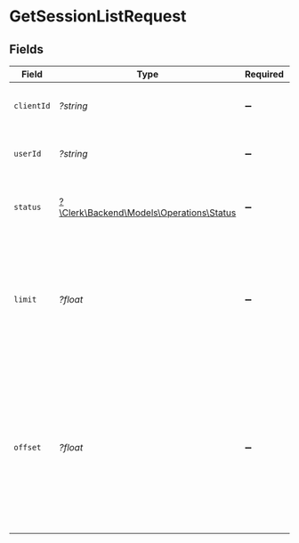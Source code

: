 # GetSessionListRequest


## Fields

| Field                                                                                                                                     | Type                                                                                                                                      | Required                                                                                                                                  | Description                                                                                                                               |
| ----------------------------------------------------------------------------------------------------------------------------------------- | ----------------------------------------------------------------------------------------------------------------------------------------- | ----------------------------------------------------------------------------------------------------------------------------------------- | ----------------------------------------------------------------------------------------------------------------------------------------- |
| `clientId`                                                                                                                                | *?string*                                                                                                                                 | :heavy_minus_sign:                                                                                                                        | List sessions for the given client                                                                                                        |
| `userId`                                                                                                                                  | *?string*                                                                                                                                 | :heavy_minus_sign:                                                                                                                        | List sessions for the given user                                                                                                          |
| `status`                                                                                                                                  | [?\Clerk\Backend\Models\Operations\Status](../../Models/Operations/Status.md)                                                             | :heavy_minus_sign:                                                                                                                        | Filter sessions by the provided status                                                                                                    |
| `limit`                                                                                                                                   | *?float*                                                                                                                                  | :heavy_minus_sign:                                                                                                                        | Applies a limit to the number of results returned.<br/>Can be used for paginating the results together with `offset`.                     |
| `offset`                                                                                                                                  | *?float*                                                                                                                                  | :heavy_minus_sign:                                                                                                                        | Skip the first `offset` results when paginating.<br/>Needs to be an integer greater or equal to zero.<br/>To be used in conjunction with `limit`. |